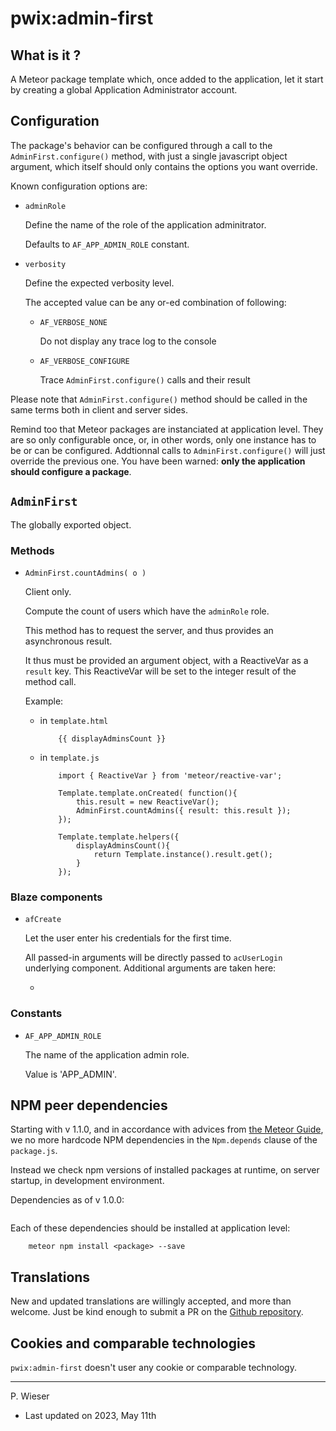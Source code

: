 # pwix:admin-first

## What is it ?

A Meteor package template which, once added to the application, let it start by creating a global Application Administrator account.

## Configuration

The package's behavior can be configured through a call to the `AdminFirst.configure()` method, with just a single javascript object argument, which itself should only contains the options you want override.

Known configuration options are:

- `adminRole`

    Define the name of the role of the application adminitrator.

    Defaults to `AF_APP_ADMIN_ROLE` constant.

- `verbosity`

    Define the expected verbosity level.

    The accepted value can be any or-ed combination of following:

    - `AF_VERBOSE_NONE`

        Do not display any trace log to the console

    - `AF_VERBOSE_CONFIGURE`

        Trace `AdminFirst.configure()` calls and their result

Please note that `AdminFirst.configure()` method should be called in the same terms both in client and server sides.

Remind too that Meteor packages are instanciated at application level. They are so only configurable once, or, in other words, only one instance has to be or can be configured. Addtionnal calls to `AdminFirst.configure()` will just override the previous one. You have been warned: **only the application should configure a package**.

## `AdminFirst`

The globally exported object.

### Methods

 - `AdminFirst.countAdmins( o )`

    Client only.

    Compute the count of users which have the `adminRole` role.

    This method has to request the server, and thus provides an asynchronous result.
    
    It thus must be provided an argument object, with a ReactiveVar as a `result` key. This ReactiveVar will be set to the integer result of the method call.

    Example:

    - in `template.html`

        ```
            {{ displayAdminsCount }}
        ```

    - in `template.js`

        ```
            import { ReactiveVar } from 'meteor/reactive-var';

            Template.template.onCreated( function(){
                this.result = new ReactiveVar();
                AdminFirst.countAdmins({ result: this.result });
            });

            Template.template.helpers({
                displayAdminsCount(){
                    return Template.instance().result.get();
                }
            });
        ```

### Blaze components

- `afCreate`

    Let the user enter his credentials for the first time.

    All passed-in arguments will be directly passed to `acUserLogin` underlying component. Additional arguments are taken here:

    - 

### Constants

- `AF_APP_ADMIN_ROLE`

    The name of the application admin role.

    Value is 'APP_ADMIN'.

## NPM peer dependencies

Starting with v 1.1.0, and in accordance with advices from [the Meteor Guide](https://guide.meteor.com/writing-atmosphere-packages.html#npm-dependencies), we no more hardcode NPM dependencies in the `Npm.depends` clause of the `package.js`. 

Instead we check npm versions of installed packages at runtime, on server startup, in development environment.

Dependencies as of v 1.0.0:
```
```

Each of these dependencies should be installed at application level:
```
    meteor npm install <package> --save
```

## Translations

New and updated translations are willingly accepted, and more than welcome. Just be kind enough to submit a PR on the [Github repository](https://github.com/trychlos/pwix-admin-first/pulls).

## Cookies and comparable technologies

`pwix:admin-first` doesn't user any cookie or comparable technology.

---
P. Wieser
- Last updated on 2023, May 11th
